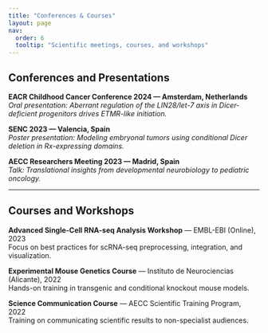 ```yaml
---
title: "Conferences & Courses"
layout: page
nav:
  order: 6
  tooltip: "Scientific meetings, courses, and workshops"
---
```


## Conferences and Presentations

**EACR Childhood Cancer Conference 2024 — Amsterdam, Netherlands**  
*Oral presentation:* *Aberrant regulation of the LIN28/let-7 axis in Dicer-deficient progenitors drives ETMR-like initiation.*

**SENC 2023 — Valencia, Spain**  
*Poster presentation:* *Modeling embryonal tumors using conditional Dicer deletion in Rx-expressing domains.*

**AECC Researchers Meeting 2023 — Madrid, Spain**  
*Talk:* *Translational insights from developmental neurobiology to pediatric oncology.*

---

## Courses and Workshops

**Advanced Single-Cell RNA-seq Analysis Workshop** — EMBL-EBI (Online), 2023  
Focus on best practices for scRNA-seq preprocessing, integration, and visualization.

**Experimental Mouse Genetics Course** — Instituto de Neurociencias (Alicante), 2022  
Hands-on training in transgenic and conditional knockout mouse models.

**Science Communication Course** — AECC Scientific Training Program, 2022  
Training on communicating scientific results to non-specialist audiences.
